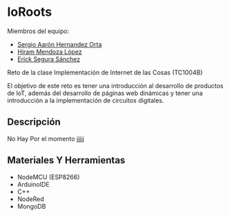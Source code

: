 # IoRoots

Miembros del equipo:

- [Sergio Aarón Hernandez Orta](https://github.com/DarkFireM9)
- [Hiram Mendoza López](https://github.com/Hiram10tec)
- [Erick Segura Sánchez](https://github.com/ErickinSegura)

Reto de la clase Implementación de Internet de las Cosas (TC1004B)

El objetivo de este reto es tener una introducción al desarrollo de productos de IoT, además del desarrollo de páginas web dinámicas y tener una introducción a la implementación de circuitos digitales.

## Descripción

No Hay Por el momento jjjjj

## Materiales Y Herramientas

- NodeMCU (ESP8266)
- ArduinoIDE
- C++
- NodeRed
- MongoDB
